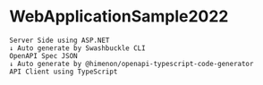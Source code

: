 # WebApplicationSample2022

```
Server Side using ASP.NET
↓ Auto generate by Swashbuckle CLI
OpenAPI Spec JSON
↓ Auto generate by @himenon/openapi-typescript-code-generator
API Client using TypeScript
```
